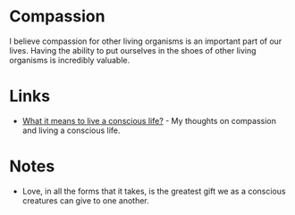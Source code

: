 # Compassion
I believe compassion for other living organisms is an important part of our lives. Having the ability to put ourselves in the shoes of other living organisms is incredibly valuable.

# Links
- [What it means to live a conscious life?](https://medium.com/@NikitaVoloboev/what-it-means-to-live-a-conscious-life-c96f6517077) - My thoughts on compassion and living a conscious life.

# Notes
- Love, in all the forms that it takes, is the greatest gift we as a conscious creatures can give to one another.